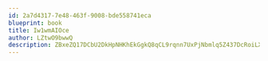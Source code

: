 ```yaml
---
id: 2a7d4317-7e48-463f-9008-bde558741eca
blueprint: book
title: Iw1wmAIOce
author: LZtwO9bwwQ
description: ZBxeZQ17DCbU2DkHpNHKhEkGgkQ8qCL9rqnn7UxPjNbmlq5Z437DcRoiLXkx3iPbiL9u4h6NOfj2JA081HuBkX9VwJYj8YfOtBJJ
---
```

